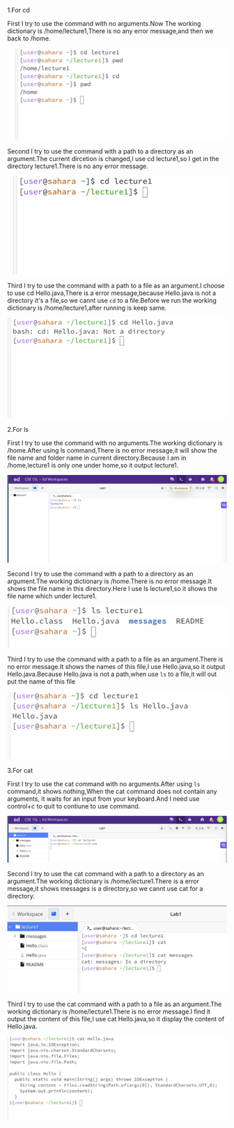 1.For cd

First I try to use the command with no arguments.Now The working dictionary is /home/lecture1,There is no any error message,and then we back to /home.

![image](https://raw.githubusercontent.com/zmc0806/cse15L-lab-report1/main/cd1new.jpeg)

Second I try to use the command with a path to a directory as an argument.The current dircetion is changed,I use cd lecture1,so I get in the directory lecture1.There is no any error message.

![image](https://raw.githubusercontent.com/zmc0806/cse15L-lab-report1/main/cd2.jpeg)

Third I try to use the command with a path to a file as an argument.I choose to use cd Hello.java,There is a error message,because Hello.java is not a directory it's a file,so we cannt use `cd` to a file.Before we run the working dictionary is /home/lecture1,after running is keep same.

![image](https://raw.githubusercontent.com/zmc0806/cse15L-lab-report1/main/cd3.jpeg)

2.For ls

First I try to use the command with no arguments.The working dictionary is /home.After using ls command,There is no error message,it will show the file name and folder name in current directory.Because I am in /home,lecture1 is only one under home,so it output lecture1.

![image](https://raw.githubusercontent.com/zmc0806/cse15L-lab-report1/main/ls1.jpeg)

Second I try to use the command with a path to a directory as an argument.The working dictionary is /home.There is no error message.It shows the file name in this directory.Here I use ls lecture1,so it shows the file name which under lecture1.

![image](https://raw.githubusercontent.com/zmc0806/cse15L-lab-report1/main/ls2.jpeg)

Third I try to use the command with a path to a file as an argument.There is no error message.It shows the names of this file,I use Hello.java,so it output Hello.java.Because Hello.java is not a path,when use `ls` to a file,it will out put the name of this file

![image](https://raw.githubusercontent.com/zmc0806/cse15L-lab-report1/main/ls3.jpeg)

3.For cat

First I try to use the cat command with no arguments.After using `ls` command,it shows nothing,When the cat command does not contain any arguments, it waits for an input from your keyboard.And I need use control+c to quit to contiune to use command.

![image](https://raw.githubusercontent.com/zmc0806/cse15L-lab-report1/main/cat1.jpeg)

Second I try to use the cat command with a path to a directory as an argument.The working dictionary is /home/lecture1.There is a error message,it shows messages is a directory,so we cannt use cat for a directory.

![image](https://raw.githubusercontent.com/zmc0806/cse15L-lab-report1/main/cat2.jpeg)

Third I try to use the cat command with a path to a file as an argument.The working dictionary is /home/lecture1.There is no error message.I find it output the content of this file,I use cat Hello.java,so it display the content of Hello.java.

![image](https://raw.githubusercontent.com/zmc0806/cse15L-lab-report1/main/cat3.jpeg)












